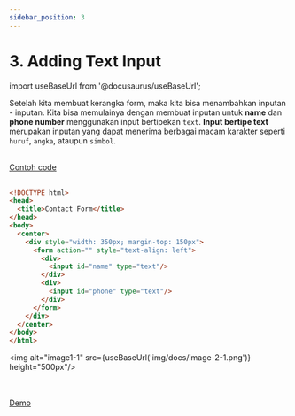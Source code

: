 ```yaml
---
sidebar_position: 3
---
```


# 3. Adding Text Input

import useBaseUrl from '@docusaurus/useBaseUrl';

Setelah kita membuat kerangka form, maka kita bisa menambahkan inputan - inputan. Kita bisa memulainya dengan membuat inputan untuk **name** dan **phone number** menggunakan input bertipekan `text`. **Input bertipe text** merupakan inputan yang dapat menerima berbagai macam karakter seperti `huruf`, `angka`, ataupun `simbol`.

<br />
<a class="btn-example-code" href="https://github.com/demo-dumbways/ebook-code-result-chapter-1/tree/day2-2.adding-text-input">
Contoh code
</a>

<br />
<br />

```html {9-14} title="index.html"
<!DOCTYPE html>
<head>
  <title>Contact Form</title>
</head>
<body>
  <center>
    <div style="width: 350px; margin-top: 150px">
      <form action="" style="text-align: left">
        <div>
          <input id="name" type="text"/>
        </div>
        <div>
          <input id="phone" type="text"/>
        </div>
      </form>
    </div>
  </center>
</body>
</html>
```

<img alt="image1-1" src={useBaseUrl('img/docs/image-2-1.png')} height="500px"/>

<br />
<br />

<div>
<a class="btn-demo" href="https://ebook-code-result-chapter-1-git-day2-2addi-77d351-demo-dumbways.vercel.app">
Demo
</a>
</div>

